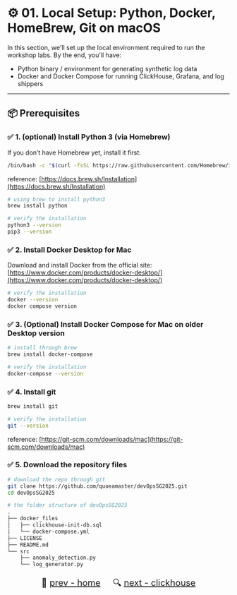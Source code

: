 # ⚙️ 01. Local Setup: Python, Docker, HomeBrew, Git on macOS

In this section, we'll set up the local environment required to run the workshop labs. By the end, you'll have:
- Python binary / environment for generating synthetic log data
- Docker and Docker Compose for running ClickHouse, Grafana, and log shippers

---

## 📦 Prerequisites

### ✅ 1. (optional) Install Python 3 (via Homebrew)

If you don’t have Homebrew yet, install it first:

```bash
/bin/bash -c "$(curl -fsSL https://raw.githubusercontent.com/Homebrew/install/HEAD/install.sh)"
```

reference: [https://docs.brew.sh/Installation](https://docs.brew.sh/Installation)

```bash
# using brew to install python3
brew install python

# verify the installation
python3 --version
pip3 --version

```

### ✅ 2. Install Docker Desktop for Mac

Download and install Docker from the official site: [https://www.docker.com/products/docker-desktop/](https://www.docker.com/products/docker-desktop/)

```bash
# verify the installation
docker --version
docker compose version

```

### ✅ 3. (Optional) Install Docker Compose for Mac on older Desktop version

```bash
# install through brew
brew install docker-compose

# verify the installation
docker-compose --version
```

### ✅ 4. Install git

```bash
brew install git

# verify the installation
git --version
```

reference: [https://git-scm.com/downloads/mac](https://git-scm.com/downloads/mac)

### ✅ 5. Download the repository files

```bash
# download the repo through git
git clone https://github.com/quoeamaster/devOpsSG2025.git
cd devOpsSG2025

# the folder structure of devOpsSG2025
.
├── docker_files
│   ├── clickhouse-init-db.sql
│   └── docker-compose.yml
├── LICENSE
├── README.md
└── src
    ├── anomaly_detection.py
    └── log_generator.py
```

<div style="text-align:center; margin-top: 20px; font-size: 20px;">

🔧 [prev - home](../README.md) &nbsp;&nbsp;&nbsp; 🔍 [next - clickhouse](02-clickhouse.md)

</div>